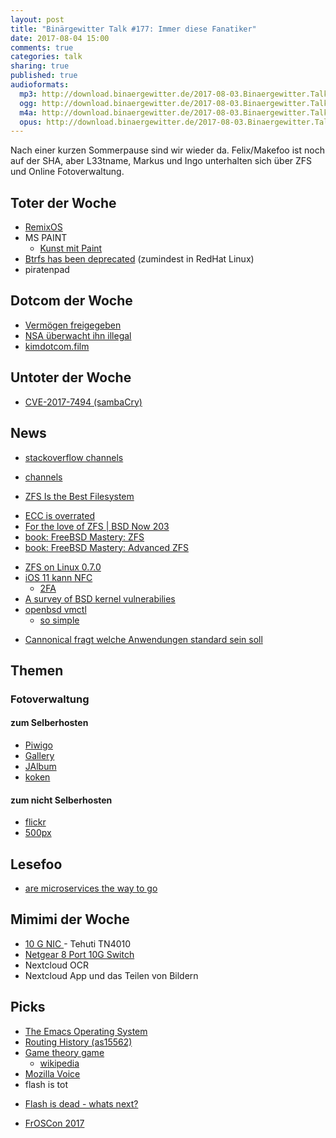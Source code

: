 ```yaml
---
layout: post
title: "Binärgewitter Talk #177: Immer diese Fanatiker"
date: 2017-08-04 15:00
comments: true
categories: talk
sharing: true
published: true
audioformats:
  mp3: http://download.binaergewitter.de/2017-08-03.Binaergewitter.Talk.177.mp3
  ogg: http://download.binaergewitter.de/2017-08-03.Binaergewitter.Talk.177.ogg
  m4a: http://download.binaergewitter.de/2017-08-03.Binaergewitter.Talk.177.m4a
  opus: http://download.binaergewitter.de/2017-08-03.Binaergewitter.Talk.177.opus
---
```

Nach einer kurzen Sommerpause sind wir wieder da. Felix/Makefoo ist noch auf der SHA, aber L33tname, Markus und Ingo unterhalten sich über ZFS und Online 
Fotoverwaltung.

## Toter der Woche

- [RemixOS](https://www.heise.de/newsticker/meldung/Android-auf-dem-Desktop-Entwicklung-von-Remix-OS-und-Remix-IO-eingestellt-3774109.html )
-  MS PAINT
    - [Kunst mit Paint]( http://paintinks.blogspot.de/ )
- [⁠Btrfs has been deprecated]( 
https://access.redhat.com/documentation/en-US/Red_Hat_Enterprise_Linux/7/html/7.4_Release_Notes/chap-Red_Hat_Enterprise_Linux-7.4_Release_Notes-Deprecated_Functionality.html ) (zumindest in RedHat Linux)
- piratenpad

## Dotcom der Woche
- [Vermögen freigegeben](https://www.heise.de/newsticker/meldung/Megaupload-Kim-Dotcom-bekommt-beschlagnahmtes-Vermoegen-aus-Hongkong-zurueck-3787043.html )
- [NSA überwacht ihn illegal](https://www.heise.de/newsticker/meldung/NSA-ueberwachte-Kim-Dotcom-illegal-3790740.html )
- [kimdotcom.film](http://kimdotcom.film/)

##  Untoter der Woche
        
*  [CVE-2017-7494 (sambaCry)]( https://www.heise.de/security/meldung/SambaCry-Erste-Angriffe-auf-Linux-NAS-Boxen-gesichtet-3777456.html )

##             News
        
*  [stackoverflow channels]( https://stackoverflow.blog/2017/07/11/introducing-channels-private-qa-team/ )
  - [channels]( https://stackoverflow.com/channels )
*  [ZFS Is the Best Filesystem]( http://blog.fosketts.net/2017/07/10/zfs-best-filesystem-now/ )
  - [ECC is overrated]( https://twitter.com/allanjude/status/885150260993064960 )
  - [For the love of ZFS | BSD Now 203]( http://www.jupiterbroadcasting.com/116766/for-the-love-of-zfs-bsd-now-203/ )
  - [book: FreeBSD Mastery: ZFS]( https://www.michaelwlucas.com/os/fmzfs )
  - [book: FreeBSD Mastery: Advanced ZFS]( https://www.michaelwlucas.com/os/fmaz )
* [ZFS on Linux 0.7.0]( https://github.com/zfsonlinux/zfs/releases/tag/zfs-0.7.0 )
* [iOS 11 kann NFC]( https://www.heise.de/mac-and-i/meldung/Core-NFC-Was-Apple-an-Nahbereichsfunk-in-iOS-11-bietet-3776308.html )
  - [2FA]( https://www.yubico.com/products/yubikey-hardware/yubikey-neo/ )
* [A survey of BSD kernel vulnerabilies]( https://media.defcon.org/DEF%20CON%2025/DEF%20CON%2025%20presentations/DEFCON-25-Ilja-van-Sprundel-BSD-Kern-Vulns.pdf )
* [openbsd vmctl]( http://marc.info/?l=openbsd-cvs&m=150009514329314&w=2 )
  - [so simple]( https://twitter.com/mlarkin2012/status/886113372889952256 )
- [Cannonical fragt welche Anwendungen standard sein soll]( 
https://www.heise.de/newsticker/meldung/Umfrage-Anwender-sollen-Standard-Anwendungen-in-Ubuntu-18-04-waehlen-3781888.html )

## Themen       

### Fotoverwaltung

#### zum Selberhosten

* [Piwigo]( http://piwigo.org/ )
* [Gallery](  http://galleryproject.org/ )
* [JAlbum]( https://jalbum.net/de/ )
* [koken]( http://koken.me/ )

#### zum nicht Selberhosten

* [flickr]( https://www.flickr.com/ )
* [500px]( https://500px.com/)

##  Lesefoo

* [are microservices the way to go]( https://martinfowler.com/bliki/MicroservicePremium.html )
        
##   Mimimi der Woche
        
* [10 G NIC ]( http://amzn.to/2v31jmO ) - Tehuti TN4010
* [Netgear 8 Port 10G Switch]( http://amzn.to/2vxiAXQ )
* Nextcloud OCR
* Nextcloud App und das Teilen von Bildern

##             Picks
* [The Emacs Operating System]( https://writequit.org/eos/eos.html )
* [Routing History (as15562)]( 
https://stat.ripe.net/widget/routing-history#w.resource=as15562&w.starttime=2017-01-15T00%3A00%3A00&w.endtime=2017-06-23T00%3A00%3A00&show=Maxmized )
* [Game theory game]( http://ncase.me/trust/ )
  - [wikipedia]( https://en.wikipedia.org/wiki/Game_theory )
* [Mozilla Voice]( https://voice.mozilla.org )
* flash is tot
 -  [Flash is dead - whats next?]( https://stackoverflow.blog/2017/08/01/flash-dead-technologies-might-next/?cb=1 )
* [FrOSCon 2017]( https://www.froscon.de )
